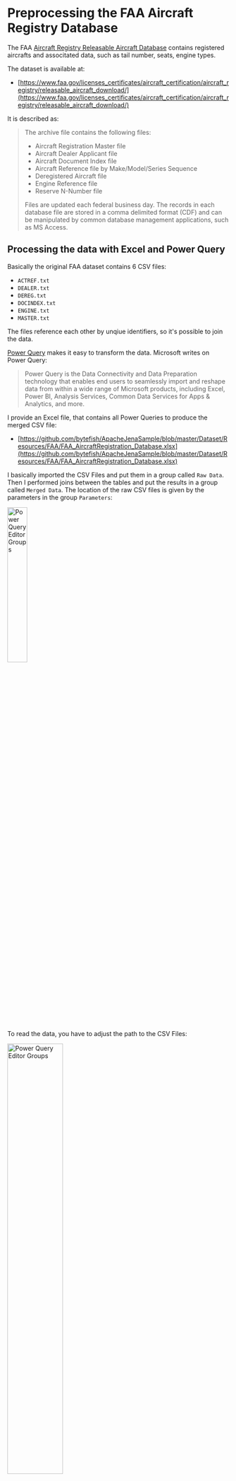 # Preprocessing the FAA Aircraft Registry Database #

The FAA [Aircraft Registry Releasable Aircraft Database] contains registered aircrafts and associtated 
data, such as tail number, seats, engine types. 

The dataset is available at:

* [https://www.faa.gov/licenses_certificates/aircraft_certification/aircraft_registry/releasable_aircraft_download/](https://www.faa.gov/licenses_certificates/aircraft_certification/aircraft_registry/releasable_aircraft_download/)

It is described as:

> The archive file contains the following files:
> 
> * Aircraft Registration Master file
> * Aircraft Dealer Applicant file
> * Aircraft Document Index file
> * Aircraft Reference file by Make/Model/Series Sequence
> * Deregistered Aircraft file
> * Engine Reference file
> * Reserve N-Number file
> 
> Files are updated each federal business day. The records in each database file are stored in a comma delimited format (CDF) 
> and can be manipulated by common database management applications, such as MS Access.

## Processing the data with Excel and Power Query ##

Basically the original FAA dataset contains 6 CSV files:

* ``ACTREF.txt``
* ``DEALER.txt``
* ``DEREG.txt``
* ``DOCINDEX.txt``
* ``ENGINE.txt``
* ``MASTER.txt``

The files reference each other by unqiue identifiers, so it's possible to join the data. 

[Power Query] makes it easy to transform the data. Microsoft writes on Power Query:

> Power Query is the Data Connectivity and Data Preparation technology that enables end users to 
> seamlessly import and reshape data from within a wide range of Microsoft products, including Excel, 
> Power BI, Analysis Services, Common Data Services for Apps & Analytics, and more.

I provide an Excel file, that contains all Power Queries to produce the merged CSV file:

* [https://github.com/bytefish/ApacheJenaSample/blob/master/Dataset/Resources/FAA/FAA_AircraftRegistration_Database.xlsx](https://github.com/bytefish/ApacheJenaSample/blob/master/Dataset/Resources/FAA/FAA_AircraftRegistration_Database.xlsx)

I basically imported the CSV Files and put them in a group called ``Raw Data``. Then I performed joins between 
the tables and put the results in a group called ``Merged Data``. The location of the raw CSV files is given by 
the parameters in the group ``Parameters``:

<a href="https://raw.githubusercontent.com/bytefish/ApacheJenaSample/master/Dataset/Resources/FAA/Images/PowerQueryEditor_Overview.png">
	<img src="https://raw.githubusercontent.com/bytefish/ApacheJenaSample/master/Dataset/Resources/FAA/Images/PowerQueryEditor_Overview.png" width="30%" height="30%" alt="Power Query Editor Groups" />
</a>

To read the data, you have to adjust the path to the CSV Files:

<a href="https://raw.githubusercontent.com/bytefish/ApacheJenaSample/master/Dataset/Resources/FAA/Images/PowerQueryEditor_Parameters.png">
	<img src="https://raw.githubusercontent.com/bytefish/ApacheJenaSample/master/Dataset/Resources/FAA/Images/PowerQueryEditor_Parameters.png" width="50%" height="50%" alt="Power Query Editor Groups" />
</a>

The final dataset is a CSV export of the ``MergedData_Reduced`` Excel Spreadsheet.

[Power Query]: https://docs.microsoft.com/en-us/power-query/
[Aircraft Registry Releasable Aircraft Database]: https://www.faa.gov/licenses_certificates/aircraft_certification/aircraft_registry/releasable_aircraft_download/
